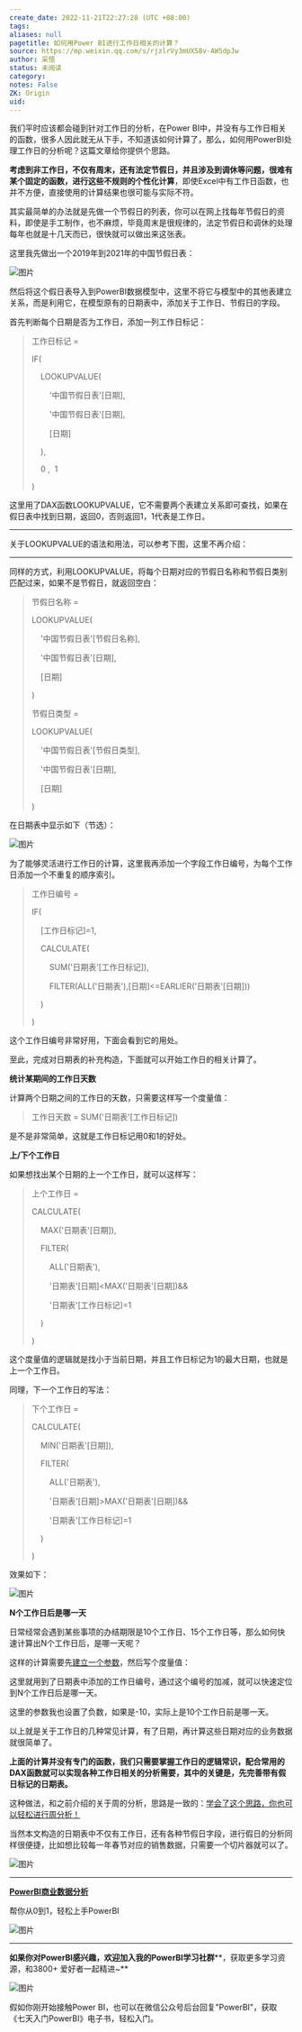 ```yaml
---
create_date: 2022-11-21T22:27:28 (UTC +08:00)
tags: 
aliases: null
pagetitle: 如何用Power BI进行工作日相关的计算？
source: https://mp.weixin.qq.com/s/rjzlrVy3mUX58v-AW5dpJw
author: 采悟
status: 未阅读
category: 
notes: False
ZK: Origin
uid: 
---
```


我们平时应该都会碰到针对工作日的分析，在Power BI中，并没有与工作日相关的函数，很多人因此就无从下手，不知道该如何计算了，那么，如何用PowerBI处理工作日的分析呢？这篇文章给你提供个思路。

**考虑到非工作日，不仅有周末，还有法定节假日，并且涉及到调休等问题，很难有某个固定的函数，进行这些不规则的个性化计算**，即使Excel中有工作日函数，也并不方便，直接使用的计算结果也很可能与实际不符。

其实最简单的办法就是先做一个节假日的列表，你可以在网上找每年节假日的资料，即使是手工制作，也不麻烦，毕竟周末是很规律的，法定节假日和调休的处理每年也就是十几天而已，很快就可以做出来这张表。

这里我先做出一个2019年到2021年的中国节假日表：  

![图片](https://mmbiz.qpic.cn/mmbiz_png/aHEbZtANQJNbtiatk6CdmYgNu9SjpqPtAkBaLOe6qYp5jDgliaBicYg8R7J2Nmd9phHPabQSuNDeVhCIjia4LW4CVw/640?wx_fmt=png&wxfrom=5&wx_lazy=1&wx_co=1)

然后将这个假日表导入到PowerBI数据模型中，这里不将它与模型中的其他表建立关系，而是利用它，在模型原有的日期表中，添加关于工作日、节假日的字段。  

首先判断每个日期是否为工作日，添加一列工作日标记：

> 工作日标记 = 
> 
> IF(
> 
>     LOOKUPVALUE(
> 
>         '中国节假日表'\[日期\],
> 
>         '中国节假日表'\[日期\],
> 
>         \[日期\]
> 
>     ), 
> 
>     0 ,  1 
> 
> )

这里用了DAX函数LOOKUPVALUE，它不需要两个表建立关系即可查找，如果在假日表中找到日期，返回0，否则返回1，1代表是工作日。

___

  

关于LOOKUPVALUE的语法和用法，可以参考下图，这里不再介绍：

___

同样的方式，利用LOOKUPVALUE，将每个日期对应的节假日名称和节假日类别匹配过来，如果不是节假日，就返回空白：

> 节假日名称 = 
> 
> LOOKUPVALUE(
> 
>     '中国节假日表'\[节假日名称\],
> 
>     '中国节假日表'\[日期\],
> 
>     \[日期\]
> 
> )
> 
> 节假日类型 \= 
> 
> LOOKUPVALUE(
> 
>     '中国节假日表'\[节假日类型\],
> 
>     '中国节假日表'\[日期\],
> 
>     \[日期\]
> 
> )

在日期表中显示如下（节选）：

![图片](https://mmbiz.qpic.cn/mmbiz_png/aHEbZtANQJNbtiatk6CdmYgNu9SjpqPtAIS1C7oRLwd2dmOuGENCdUMVZeld8DM98ysSoj6DQGazlynFbWIHoEg/640?wx_fmt=png&wxfrom=5&wx_lazy=1&wx_co=1)

为了能够灵活进行工作日的计算，这里我再添加一个字段工作日编号，为每个工作日添加一个不重复的顺序索引。

> 工作日编号 \=
> 
> IF(
> 
>     \[工作日标记\]=1,
> 
>     CALCULATE(
> 
>         SUM('日期表'\[工作日标记\]),
> 
>         FILTER(ALL('日期表'),\[日期\]<=EARLIER('日期表'\[日期\]))
> 
>     )
> 
> )

这个工作日编号非常好用，下面会看到它的用处。

至此，完成对日期表的补充构造，下面就可以开始工作日的相关计算了。

**统计某期间的工作日天数**

计算两个日期之间的工作日的天数，只需要这样写一个度量值：

> 工作日天数 = SUM('日期表'\[工作日标记\])

是不是非常简单，这就是工作日标记用0和1的好处。  

**上/下个工作日**

如果想找出某个日期的上一个工作日，就可以这样写：

> 上个工作日 =
> 
> CALCULATE(
> 
>     MAX('日期表'\[日期\]),
> 
>     FILTER(
> 
>         ALL('日期表'),
> 
>         '日期表'\[日期\]<MAX('日期表'\[日期\])&&
> 
>         '日期表'\[工作日标记\]=1
> 
>     )
> 
> )

这个度量值的逻辑就是找小于当前日期，并且工作日标记为1的最大日期，也就是上一个工作日。

同理，下一个工作日的写法：

> 下个工作日 =
> 
> CALCULATE(
> 
>     MIN('日期表'\[日期\]),
> 
>     FILTER(
> 
>         ALL('日期表'),
> 
>         '日期表'\[日期\]>MAX('日期表'\[日期\])&&
> 
>         '日期表'\[工作日标记\]=1
> 
>     )
> 
> )

效果如下：  

![图片](https://mmbiz.qpic.cn/mmbiz_png/aHEbZtANQJNbtiatk6CdmYgNu9SjpqPtAqTTt56hJMnqkdcDdTm1ficZewffTo4I3wmah99UBeKZ1lRFhjg5E91g/640?wx_fmt=png&wxfrom=5&wx_lazy=1&wx_co=1)

**N个工作日后是哪一天**

日常经常会遇到某些事项的办结期限是10个工作日、15个工作日等，那么如何快速计算出N个工作日后，是哪一天呢？  

这样的计算需要先[建立一个参数](http://mp.weixin.qq.com/s?__biz=MzA4MzQwMjY4MA==&mid=2484067672&idx=1&sn=1a141b81b4e20f83cabf410164f55974&chksm=8e0c778fb97bfe9904d988eb9972b26436c260e575d008d1414076b86df997fee74dc559ec73&scene=21#wechat_redirect)，然后写个度量值：  

这里就用到了日期表中添加的工作日编号，通过这个编号的加减，就可以快速定位到N个工作日后是哪一天。  

这里的参数我也设置了负数，如果是-10，实际上是10个工作日前是哪一天。  

以上就是关于工作日的几种常见计算，有了日期，再计算这些日期对应的业务数据就很简单了。

**上面的计算并没有专门的函数，我们只需要掌握工作日的逻辑常识，配合常用的DAX函数就可以实现各种工作日相关的分析需要，其中的关键是，先完善带有假日标记的日期表。**

这种做法，和之前介绍的关于周的分析，思路是一致的：[学会了这个思路，你也可以轻松进行周分析！](http://mp.weixin.qq.com/s?__biz=MzA4MzQwMjY4MA==&mid=2484068253&idx=1&sn=ad3b2929ea9a378e42ac0d8e38ef9cff&chksm=8e0c754ab97bfc5ce978455efcbb7ad88f5f7556f009a79cdf43e2741cf4d294f75becbf17fa&scene=21#wechat_redirect)

当然本文构造的日期表中不仅有工作日，还有各种节假日字段，进行假日的分析同样很便捷，比如想比较每一年春节对应的销售数据，只需要一个切片器就可以了。

![图片](https://mmbiz.qpic.cn/mmbiz_png/aHEbZtANQJNbtiatk6CdmYgNu9SjpqPtAzmnNo2As7TmKH2sXgzjqia15hqHwlC5Eg3fZib9OWtRfIGqvBmsnABbQ/640?wx_fmt=png&wxfrom=5&wx_lazy=1&wx_co=1)

___

[**PowerBI商业数据分析**](http://mp.weixin.qq.com/s?__biz=MzA4MzQwMjY4MA==&mid=2484074987&idx=1&sn=5cf4ba4b683ee9136bb7a26f6e9bcf01&chksm=8e0c533cb97bda2add48a4576b9c1e230249a5a4160dd93cd677a37ea21d26fc9cc26fc4cb1c&scene=21#wechat_redirect)

帮你从0到1，轻松上手PowerBI

![图片](https://mmbiz.qpic.cn/mmbiz_png/aHEbZtANQJN6oGnIQSa3kx3M0QQESdrYCTV9SBx5LXD4kp3icA9LouW3YN2z2njBWWQzM1zia9Fbeky0fdIpNakw/640?wx_fmt=png&wxfrom=5&wx_lazy=1&wx_co=1)

___

**如果你对PowerBI感兴趣，欢迎加入我的PowerBI学习社群****，获取更多学习资源，和3800+ 爱好者一起精进~**

![图片](https://mmbiz.qpic.cn/mmbiz_png/aHEbZtANQJMqicSUp5EfHiae4ibtEjIZsDCy5RUEz1Yp2hsG1ExlG3XiaqfWPqspJ1oiaEcKjuJCKPStBaWQXO6SOew/640?wx_fmt=png&wxfrom=5&wx_lazy=1&wx_co=1)

假如你刚开始接触Power BI，也可以在微信公众号后台回复"PowerBI"，获取《七天入门PowerBI》电子书，轻松入门。
